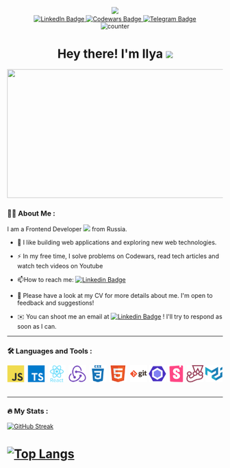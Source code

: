 <div id="header" align="center">
  <img src="https://media.giphy.com/media/M9gbBd9nbDrOTu1Mqx/giphy.gif" width="100"/>
  <div id="badges">
     <a href="https://www.linkedin.com/in/hororbryh22">
       <img src="https://img.shields.io/badge/LinkedIn-blue?style=for-the-badge&logo=linkedin&logoColor=white" alt="LinkedIn Badge"/>
     </a>
     <a href="https://www.codewars.com/users/horobryh22">
       <img src="https://img.shields.io/badge/Codewars-grey?style=for-the-badge&logo=codewars&logoColor=red" alt="Codewars Badge"/>
     </a>
     <a href="https://t.me/horobryh22">
       <img src="https://img.shields.io/badge/Telegram-blue?style=for-the-badge&logo=telegram&logoColor=white" alt="Telegram Badge"/>
    </a>
  </div>
  <img src="https://komarev.com/ghpvc/?username=horobryh22&style=flat-square&color=blue" alt="counter"/>
  <h1>
    Hey there! I'm Ilya
    <img src="https://media.giphy.com/media/hvRJCLFzcasrR4ia7z/giphy.gif" width="30px"/>
  </h1>
</div>
  <div align="center">
  <img src="https://media.giphy.com/media/dWesBcTLavkZuG35MI/giphy.gif" width="600" height="300"/>
</div>



### :man_technologist: About Me :
I am a Frontend Developer <img src="https://media.giphy.com/media/WUlplcMpOCEmTGBtBW/giphy.gif" width="30"> from Russia.
- :telescope:  I like building web applications and exploring new web technologies.

- :zap: In my free time, I solve problems on Codewars, read tech articles and watch tech videos on Youtube

- :mailbox:How to reach me: [![Linkedin Badge](https://img.shields.io/badge/horobryh-blue?style=flat&logo=Linkedin&logoColor=white)](https://www.linkedin.com/in/hororbryh22)

- :page_with_curl: Please have a look at my CV for more details about me. I'm open to feedback and suggestions!

 - :envelope: You can shoot me an email at [![Linkedin Badge](https://img.shields.io/badge/-horobryh17@gmail.com-blue?style=flat&logo=Google&logoColor=white)](https://horobryh17@gmail.com) ! I'll try to respond as soon as I can.
 
 ---

### :hammer_and_wrench: Languages and Tools :
<div>
<img src="https://github.com/devicons/devicon/blob/master/icons/javascript/javascript-original.svg" title="JavaScript" alt="JavaScript" width="40" height="40"/>&nbsp;
<img src="https://github.com/devicons/devicon/blob/master/icons/typescript/typescript-original.svg" title="TS" alt="TS" width="40" height="40"/>&nbsp;
  <img src="https://github.com/devicons/devicon/blob/master/icons/react/react-original-wordmark.svg" title="React" alt="React" width="40" height="40"/>&nbsp;
  <img src="https://github.com/devicons/devicon/blob/master/icons/redux/redux-original.svg" title="Redux" alt="Redux " width="40" height="40"/>&nbsp;
  <img src="https://github.com/devicons/devicon/blob/master/icons/css3/css3-plain-wordmark.svg"  title="CSS3" alt="CSS" width="40" height="40"/>&nbsp;
  <img src="https://github.com/devicons/devicon/blob/master/icons/html5/html5-original.svg" title="HTML5" alt="HTML" width="40" height="40"/>&nbsp;
  <img src="https://github.com/devicons/devicon/blob/master/icons/git/git-original-wordmark.svg" title="Git" **alt="Git" width="40" height="40"/>
  <img src="https://github.com/devicons/devicon/blob/master/icons/eslint/eslint-original.svg" title="ESLint" **alt="ESLint" width="40" height="40"/>
  <img src="https://github.com/devicons/devicon/blob/master/icons/storybook/storybook-original.svg" title="Storybook" **alt="Storybook" width="40" height="40"/>
  <img src="https://github.com/devicons/devicon/blob/master/icons/jest/jest-plain.svg" title="Storybook" **alt="Storybook" width="40" height="40"/>
  <img src="https://github.com/devicons/devicon/blob/master/icons/materialui/materialui-original.svg" title="Material UI" alt="Material UI" width="40" height="40"/>&nbsp;
 
</div>

 ---

### :fire: My Stats :
[![GitHub Streak](http://github-readme-streak-stats.herokuapp.com?user=horobryh22&theme=dark&background=000000)](https://git.io/streak-stats)
# [![Top Langs](https://github-readme-stats.vercel.app/api/top-langs/?username=horobryh22&layout=compact&theme=vision-friendly-dark)](https://github.com/anuraghazra/github-readme-stats)
